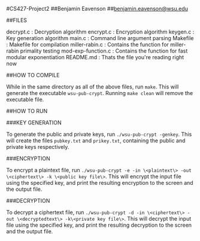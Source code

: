 #CS427-Project2
##Benjamin Eavenson
##benjamin.eavenson@wsu.edu

##FILES

decrypt.c          : Decryption algorithm
encrypt.c          : Encryption algorithm
keygen.c           : Key generation algorithm
main.c             : Command line argument parsing
Makefile           : Makefile for compilation
miller-rabin.c     : Contains the function for miller-rabin primality testing
mod-exp-function.c : Contains the function for fast modular exponentiation
README.md          : Thats the file you're reading right now

##HOW TO COMPILE

While in the same directory as all of the above files, run `make`.
This will generate the executable `wsu-pub-crypt`.
Running `make clean` will remove the executable file.

##HOW TO RUN

###KEY GENERATION

To generate the public and private keys, run `./wsu-pub-crypt -genkey`.
This will create the files `pubkey.txt` and `prikey.txt`, containing the
public and private keys respectively.

###ENCRYPTION

To encrypt a plaintext file, run `./wsu-pub-crypt -e -in \<plaintext\> -out \<ciphertext\> -k \<public key file\>`.
This will encrypt the input file using the specified key, and print the resulting encryption to the screen and the output file.

###DECRYPTION

To decrypt a ciphertext file, run `./wsu-pub-crypt -d -in \<ciphertext\> -out \<decryptedtext\> -k\<private key file\>`.
This will decrypt the input file using the specified key, and print the resulting decryption to the screen and the output file.


